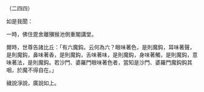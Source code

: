 （二四四）

如是我聞：

一時，佛住毘舍離獼猴池側重閣講堂。

爾時，世尊告諸比丘：「有六魔鈎。云何為六？眼味著色，是則魔鈎，耳味著聲，是則魔鈎，鼻味著香，是則魔鈎，舌味著味，是則魔鈎，身味著觸，是則魔鈎，意味著法，是則魔鈎。若沙門、婆羅門眼味著色者，當知是沙門、婆羅門魔鈎鈎其咽，於魔不得自在。」

穢說淨說，廣說如上。



